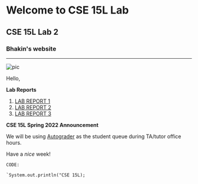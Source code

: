 # Welcome to CSE 15L Lab
## CSE 15L Lab 2
### Bhakin's website
---
![pic](https://us.123rf.com/450wm/karpenkoilia/karpenkoilia1608/karpenkoilia160800106/61787008-line-web-concept-for-computer-science-vector-banner-for-education-open-path-.jpg?ver=6)


Hello, 

**Lab Reports**
1. [LAB REPORT 1](https://bhakin.github.io/cse15l-lab-reports/CSE%2015L%20Week%202%20Lab%20Report)
2. [LAB REPORT 2](https://bhakin.github.io/cse15l-lab-reports/CSE%2015L%20Week%204%20Lab%20Report%202.html)
3. [LAB REPORT 3](https://bhakin.github.io/cse15l-lab-reports/CSE15L%20Week%206%20Lab%20Report%203.html#lab-report-3)


**CSE 15L Spring 2022 Announcement**

We will be using [Autograder](https://autograder.ucsd.edu) as the student queue during TA/tutor office hours.

Have a _nice_ week!



`CODE:`
```
`System.out.println("CSE 15L);
```





